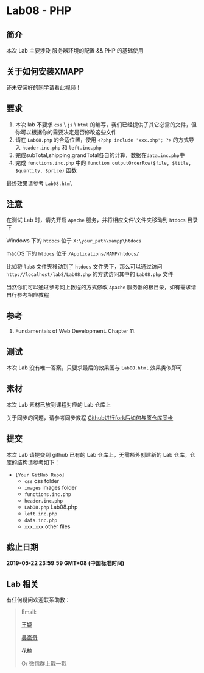 # Lab08 - PHP

## 简介

本次 Lab 主要涉及 服务器环境的配置 && PHP 的基础使用

## 关于如何安装XMAPP
还未安装好的同学请看[此视频](https://mooc1-1.chaoxing.com/nodedetailcontroller/visitnodedetail?courseId=203371380&knowledgeId=147185698)！

## 要求

1. 本次 lab 不要求 `css` \\ `js` \\ `html` 的编写，我们已经提供了其它必需的文件，但你可以根据你的需要决定是否修改这些文件
2. 请在 `Lab08.php` 的合适位置，使用 `<?php include 'xxx.php'; ?>` 的方式导入 `header.inc.php` 和 `left.inc.php`
3. 完成subTotal,shipping,grandTotal各自的计算，数据在`data.inc.php`中
4. 完成 `functions.inc.php` 中的 `function outputOrderRow($file, $title, $quantity, $price)` 函数

最终效果请参考 `Lab08.html`

## 注意

在测试 Lab 时，请先开启 `Apache` 服务，并将相应文件\\文件夹移动到 `htdocs` 目录下

Windows 下的 `htdocs` 位于 `X:\your_path\xampp\htdocs`

macOS 下的 `htdocs` 位于 `/Applications/MAMP/htdocs/`

比如将 `lab8` 文件夹移动到了 `htdocs` 文件夹下，那么可以通过访问 `http://localhost/lab8/Lab08.php` 的方式访问其中的 `Lab08.php` 文件

当然你们可以通过参考网上教程的方式修改 `Apache` 服务器的根目录，如有需求请自行参考相应教程

## 参考

1. Fundamentals of Web Development. Chapter 11.

## 测试

本次 Lab 没有唯一答案，只要求最后的效果图与 `Lab08.html` 效果类似即可

## 素材

本次 Lab 素材已放到课程对应的 Lab 仓库上

关于同步的问题，请参考同步教程 [Github进行fork后如何与原仓库同步](https://blog.csdn.net/chenyufeng1991/article/details/49276855)

## 提交

本次 Lab 请提交到 github 已有的 Lab 仓库上，无需额外创建新的 Lab 仓库，仓库的结构请参考如下：

* `[Your GitHub Repo]`
    * `css` css folder
    * `images` images folder
    * `functions.inc.php`
    * `header.inc.php`
    * `Lab08.php` Lab08.php
    * `left.inc.php`
    * `data.inc.php`
    * `xxx.xxx` other files

## 截止日期

**2019-05-22 23:59:59 GMT+08 (中国标准时间)**

## Lab 相关

有任何疑问欢迎联系助教：

> Email:
>
> [王婕](mailto:veronicadavichi@outlook.com)
>
> [吴豪奇](mailto:hqwu15@fudan.edu.cn)
>
> [花楠](mailto:15302010013@fudan.edu.cn)
>
> Or 微信群上戳一戳